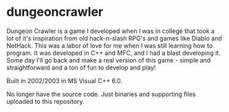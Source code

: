 # dungeoncrawler
Dungeon Crawler is a game I developed when I was in college that took a lot of it's inspiration from old hack-n-slash RPG's and games like Diablo and NetHack. This was a labor of love for me when I was still learning how to program. It was developed in C++ and MFC, and I had a blast developing it. Some day I'll go back and make a real version of this game - simple and straightforward and a ton of fun to develop and play!

Built in 2002/2003 in MS Visual C++ 6.0.  

No longer have the source code. Just binaries and supporting files uploaded to this repository.
